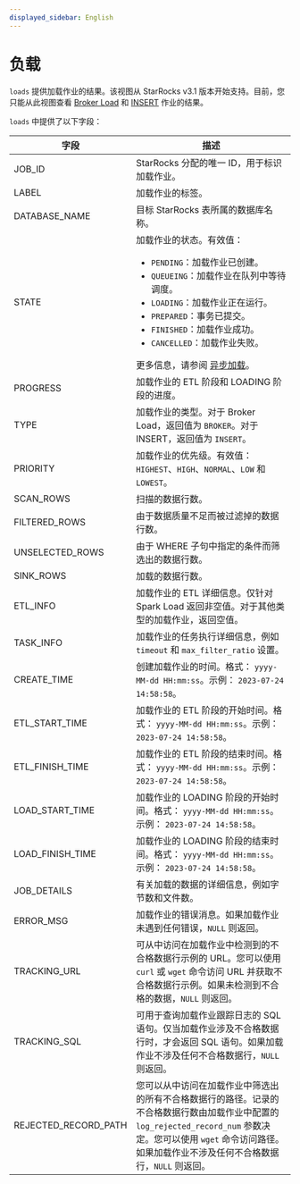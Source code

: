 ```yaml
---
displayed_sidebar: English
---
```


# 负载

`loads` 提供加载作业的结果。该视图从 StarRocks v3.1 版本开始支持。目前，您只能从此视图查看 [Broker Load](../../sql-reference/sql-statements/data-manipulation/BROKER_LOAD.md) 和 [INSERT](../../sql-reference/sql-statements/data-manipulation/INSERT.md) 作业的结果。

`loads` 中提供了以下字段：

| **字段**            | **描述**                                              |
| -------------------- | ------------------------------------------------------------ |
| JOB_ID               | StarRocks 分配的唯一 ID，用于标识加载作业。 |
| LABEL                | 加载作业的标签。                                   |
| DATABASE_NAME        | 目标 StarRocks 表所属的数据库名称。 |
| STATE                | 加载作业的状态。有效值：<ul><li>`PENDING`：加载作业已创建。</li><li>`QUEUEING`：加载作业在队列中等待调度。</li><li>`LOADING`：加载作业正在运行。</li><li>`PREPARED`：事务已提交。</li><li>`FINISHED`：加载作业成功。</li><li>`CANCELLED`：加载作业失败。</li></ul>更多信息，请参阅 [异步加载](../../loading/Loading_intro.md#asynchronous-loading)。 |
| PROGRESS             | 加载作业的 ETL 阶段和 LOADING 阶段的进度。 |
| TYPE                 | 加载作业的类型。对于 Broker Load，返回值为 `BROKER`。对于 INSERT，返回值为 `INSERT`。 |
| PRIORITY             | 加载作业的优先级。有效值：`HIGHEST`、`HIGH`、`NORMAL`、`LOW` 和 `LOWEST`。 |
| SCAN_ROWS            | 扫描的数据行数。                    |
| FILTERED_ROWS        | 由于数据质量不足而被过滤掉的数据行数。 |
| UNSELECTED_ROWS      | 由于 WHERE 子句中指定的条件而筛选出的数据行数。 |
| SINK_ROWS            | 加载的数据行数。                     |
| ETL_INFO             | 加载作业的 ETL 详细信息。仅针对 Spark Load 返回非空值。对于其他类型的加载作业，返回空值。 |
| TASK_INFO            | 加载作业的任务执行详细信息，例如 `timeout` 和 `max_filter_ratio` 设置。 |
| CREATE_TIME          | 创建加载作业的时间。格式： `yyyy-MM-dd HH:mm:ss`。示例： `2023-07-24 14:58:58`。 |
| ETL_START_TIME       | 加载作业的 ETL 阶段的开始时间。格式： `yyyy-MM-dd HH:mm:ss`。示例： `2023-07-24 14:58:58`。 |
| ETL_FINISH_TIME      | 加载作业的 ETL 阶段的结束时间。格式： `yyyy-MM-dd HH:mm:ss`。示例： `2023-07-24 14:58:58`。 |
| LOAD_START_TIME      | 加载作业的 LOADING 阶段的开始时间。格式： `yyyy-MM-dd HH:mm:ss`。示例： `2023-07-24 14:58:58`。 |
| LOAD_FINISH_TIME     | 加载作业的 LOADING 阶段的结束时间。格式： `yyyy-MM-dd HH:mm:ss`。示例： `2023-07-24 14:58:58`。 |
| JOB_DETAILS          | 有关加载的数据的详细信息，例如字节数和文件数。 |
| ERROR_MSG            | 加载作业的错误消息。如果加载作业未遇到任何错误，`NULL` 则返回。 |
| TRACKING_URL         | 可从中访问在加载作业中检测到的不合格数据行示例的 URL。您可以使用 `curl` 或 `wget` 命令访问 URL 并获取不合格数据行示例。如果未检测到不合格的数据，`NULL` 则返回。 |
| TRACKING_SQL         | 可用于查询加载作业跟踪日志的 SQL 语句。仅当加载作业涉及不合格数据行时，才会返回 SQL 语句。如果加载作业不涉及任何不合格数据行，`NULL` 则返回。 |
| REJECTED_RECORD_PATH | 您可以从中访问在加载作业中筛选出的所有不合格数据行的路径。记录的不合格数据行数由加载作业中配置的 `log_rejected_record_num` 参数决定。您可以使用 `wget` 命令访问路径。如果加载作业不涉及任何不合格数据行，`NULL` 则返回。 |
